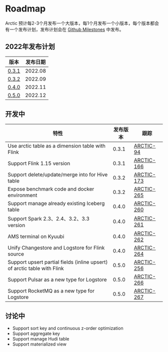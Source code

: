 # Roadmap

Arctic 预计每2-3个月发布一个大版本，每1个月发布一个小版本，每个版本都会有一个发布计划，发布计划会在 [Github Milestones](https://github.com/NetEase/arctic/milestones) 中发布。

## 2022年发布计划

| 版本                                                     | 发布日期          |
| --------------------------------------------------------| ---------------- |
| [0.3.1](https://github.com/NetEase/arctic/milestone/1)  | 2022.08          |
| [0.3.2](https://github.com/NetEase/arctic/milestone/2)  | 2022.09          |
| [0.4.0](https://github.com/NetEase/arctic/milestone/3)  | 2022.11          |
| [0.5.0](https://github.com/NetEase/arctic/milestone/4)  | 2022.12          |

## 开发中

| 特性                                                     | 发布版本        |   跟踪  |
| --------------------------------------------------------| -------------- |--------|
|Use arctic table as a dimension table with Flink         | 0.3.1          | [ARCTIC-94](https://github.com/NetEase/arctic/issues/94) |
|Support Flink 1.15 version                               | 0.3.1          | [ARCTIC-166](https://github.com/NetEase/arctic/issues/166) |
|Support delete/update/merge into for Hive table          | 0.3.2          | [ARCTIC-173](https://github.com/NetEase/arctic/issues/173) |
|Expose benchmark code and docker environment             | 0.3.2          | [ARCTIC-265](https://github.com/NetEase/arctic/issues/265) |
|Support manage already existing Iceberg table            | 0.4.0          | [ARCTIC-260](https://github.com/NetEase/arctic/issues/260) |
|Support Spark 2.3、2.4、3.2、3.3 version                  | 0.4.0          | [ARCTIC-261](https://github.com/NetEase/arctic/issues/261) |
|AMS terminal on Kyuubi                                   | 0.4.0          | [ARCTIC-262](https://github.com/NetEase/arctic/issues/262) |
|Unify Changestore and Logstore for Flink source           | 0.4.0          | [ARCTIC-264](https://github.com/NetEase/arctic/issues/264) |
|Support upsert partial fields (inline upsert) of arctic table with Flink  | 0.5.0 | [ARCTIC-256](https://github.com/NetEase/arctic/issues/256) |
|Support Pulsar as a new type for Logstore                | 0.5.0          | [ARCTIC-266](https://github.com/NetEase/arctic/issues/266) |
|Support RocketMQ as a new type for Logstore              | 0.5.0          | [ARCTIC-267](https://github.com/NetEase/arctic/issues/267) |

## 讨论中

* Support sort key and continuous z-order optimization
* Support aggregate key
* Support manage Hudi table
* Support materialized view